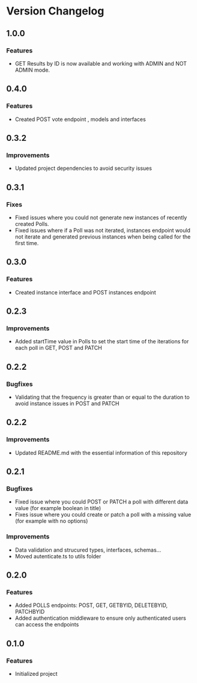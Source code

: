 # Version Changelog

## 1.0.0

### Features

- GET Results by ID is now available and working with ADMIN and NOT ADMIN mode.

## 0.4.0

### Features

- Created POST vote endpoint , models and interfaces

## 0.3.2

### Improvements

- Updated project dependencies to avoid security issues

## 0.3.1

### Fixes

- Fixed issues where you could not generate new instances of recently created Polls.
- Fixed issues where if a Poll was not iterated, instances endpoint would not iterate and generated previous instances when being called for the first time.

## 0.3.0

### Features

- Created instance interface and POST instances endpoint

## 0.2.3

### Improvements

- Added startTime value in Polls to set the start time of the iterations for each poll in GET, POST and PATCH

## 0.2.2

### Bugfixes

- Validating that the frequency is greater than or equal to the duration to avoid instance issues in POST and PATCH

## 0.2.2

### Improvements

- Updated README.md with the essential information of this repository

## 0.2.1

### Bugfixes

- Fixed issue where you could POST or PATCH a poll with different data value (for example boolean in title)
- Fixes issue where you could create or patch a poll with a missing value (for example with no options)

### Improvements

- Data validation and strucured types, interfaces, schemas...
- Moved autenticate.ts to utils folder

## 0.2.0

### Features

- Added POLLS endpoints: POST, GET, GETBYID, DELETEBYID, PATCHBYID
- Added authentication middleware to ensure only authenticated users can access the endpoints

## 0.1.0

### Features

- Initialized project
